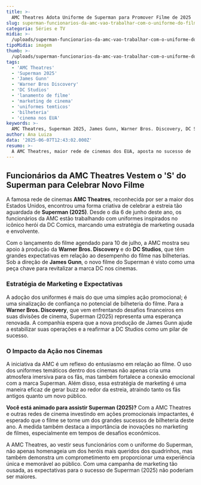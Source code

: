 ```yaml
---
title: >-
  AMC Theatres Adota Uniforme de Superman para Promover Filme de 2025
slug: superman-funcionarios-da-amc-vao-trabalhar-com-o-uniforme-do-filme
categoria: Séries e TV
midia: >-
  /uploads/superman-funcionarios-da-amc-vao-trabalhar-com-o-uniforme-do-filme-thumb.png
tipoMidia: imagem
thumb: >-
  /uploads/superman-funcionarios-da-amc-vao-trabalhar-com-o-uniforme-do-filme-thumb.png
tags:
  - 'AMC Theatres'
  - 'Superman 2025'
  - 'James Gunn'
  - 'Warner Bros Discovery'
  - 'DC Studios'
  - 'lanamento de filme'
  - 'marketing de cinema'
  - 'uniformes temticos'
  - 'bilheteria'
  - 'cinema nos EUA'
keywords: >-
  AMC Theatres, Superman 2025, James Gunn, Warner Bros. Discovery, DC Studios, lançamento de filme, marketing de cinema, uniformes temáticos, bilheteria, cinema nos EUA
author: Ana Luiza
data: '2025-06-07T12:43:02.000Z'
resumo: >-
  A AMC Theatres, maior rede de cinemas dos EUA, aposta no sucesso de 'Superman (2025)' ao vestir seus funcionários com uniformes temáticos. Essa ação destaca o entusiasmo da rede com o novo lançamento da Warner Bros. Discovery.
---
```


## Funcionários da AMC Theatres Vestem o 'S' do Superman para Celebrar Novo Filme

A famosa rede de cinemas **AMC Theatres**, reconhecida por ser a maior dos Estados Unidos, encontrou uma forma criativa de celebrar a estreia tão aguardada de **Superman (2025)**. Desde o dia 6 de junho deste ano, os funcionários da AMC estão trabalhando com uniformes inspirados no icônico herói da DC Comics, marcando uma estratégia de marketing ousada e envolvente.

Com o lançamento do filme agendado para 10 de julho, a AMC mostra seu apoio à produção da **Warner Bros. Discovery** e do **DC Studios**, que têm grandes expectativas em relação ao desempenho do filme nas bilheterias. Sob a direção de **James Gunn**, o novo filme do Superman é visto como uma peça chave para revitalizar a marca DC nos cinemas.

### Estratégia de Marketing e Expectativas

A adoção dos uniformes é mais do que uma simples ação promocional; é uma sinalização de confiança no potencial de bilheteria do filme. Para a **Warner Bros. Discovery**, que vem enfrentando desafios financeiros em suas divisões de cinema, Superman (2025) representa uma esperança renovada. A companhia espera que a nova produção de James Gunn ajude a estabilizar suas operações e a reafirmar a DC Studios como um pilar de sucesso.

### O Impacto da Ação nos Cinemas

A iniciativa da AMC é um reflexo do entusiasmo em relação ao filme. O uso dos uniformes temáticos dentro dos cinemas não apenas cria uma atmosfera imersiva para os fãs, mas também fortalece a conexão emocional com a marca Superman. Além disso, essa estratégia de marketing é uma maneira eficaz de gerar buzz ao redor da estreia, atraindo tanto os fãs antigos quanto um novo público.

**Você está animado para assistir Superman (2025)?** Com a AMC Theatres e outras redes de cinema investindo em ações promocionais impactantes, é esperado que o filme se torne um dos grandes sucessos de bilheteria deste ano. A medida também destaca a importância de inovações no marketing de filmes, especialmente em tempos de desafios econômicos.

A AMC Theatres, ao vestir seus funcionários com o uniforme do Superman, não apenas homenageia um dos heróis mais queridos dos quadrinhos, mas também demonstra um comprometimento em proporcionar uma experiência única e memorável ao público. Com uma campanha de marketing tão ousada, as expectativas para o sucesso de Superman (2025) não poderiam ser maiores.